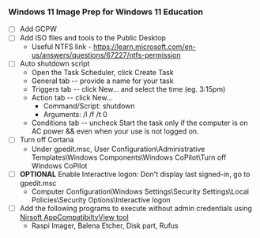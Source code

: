### Windows 11 Image Prep for Windows 11 Education

- [ ] Add GCPW
- [ ] Add ISO files and tools to the Public Desktop
    - Useful NTFS link - https://learn.microsoft.com/en-us/answers/questions/67227/ntfs-permission
- [ ] Auto shutdown script
    - Open the Task Scheduler, click Create Task
    - General tab -- provide a name for your task
    - Triggers tab -- click New... and select the time (eg. 3:15pm)
    - Action tab -- click New... 
        - Command/Script:     shutdown
        - Arguments:          /l /f /t 0
    - Conditions tab -- uncheck Start the task only if the computer is on AC power && even when your use is not logged on.
- [ ] Turn off Cortana
    - Under gpedit.msc, User Configuration\Administrative Templates\Windows Components\Windows CoPilot\Turn off Windows CoPilot
- [ ] **OPTIONAL** Enable Interactive logon: Don't display last signed-in, go to gpedit.msc
    - Computer Configuration\Windows Settings\Security Settings\Local Policies\Security Options\Interactive logon
- [ ] Add the following programs to execute without admin credentials using [Nirsoft AppCompatibiltyView tool](https://www.nirsoft.net/articles/run_application_without_elevation.html)
    - Raspi Imager, Balena Etcher, Disk part, Rufus
